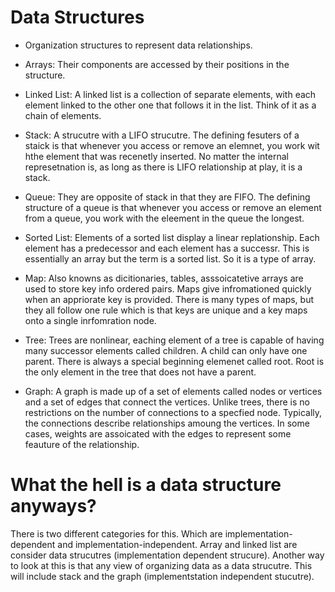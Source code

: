 # Data Structures

* Organization structures to represent data relationships.

* Arrays: Their components are accessed by their positions in the structure. 

* Linked List: A linked list is a collection of separate elements, with each element linked to the other one that follows it in the list. Think of it as a chain of elements. 

* Stack: A strucutre with a LIFO strucutre. The defining fesuters of a staick is that whenever you access or remove an elemnet, you work wit hthe element that was recenetly inserted. No matter the internal represetnation is, as long as there is LIFO relationship at play, it is a stack. 

* Queue: They are opposite of stack in that they are FIFO. The defining structure of a queue is that whenever you access or remove an element from a queue, you work with the eleement in the queue the longest. 

* Sorted List: Elements of a sorted list display a linear replationship. Each element has a predecessor and each element has a successr. This is essentially an array but the term is a sorted list. So it is a type of array. 

* Map: Also knowns as dicitionaries, tables, asssoicatetive arrays are used to store key info ordered pairs. Maps give infromationed quickly when an appriorate key is provided. There is many types of maps, but they all follow one rule which is that keys are unique and a key maps onto a single inrfomration node. 

* Tree: Trees are nonlinear, eaching element of a tree is capable of having many successor elements called children. A child can only have one parent. There is always a special beginning elemenet called root. Root is the only element in the tree that does not have a parent. 

* Graph: A graph is made up of a set of elements called nodes or vertices and a set of edges that connect the vertices. Unlike trees, there is no restrictions on the number of connections to a specfied node. Typically, the connections describe relationships amoung the vertices. In some cases, weights are assoicated with the edges to represent some feauture of the relationship. 

# What the hell is a data structure anyways? 

There is two different categories for this. Which are implementation-dependent and implementation-independent. Array and linked list are consider data strucutres (implementation dependent strucure). Another way to look at this is that any view of organizing data as a data strucutre. This will include stack and the graph (implementstation independent stucutre). 
 
